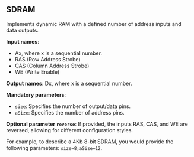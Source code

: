 ## SDRAM

Implements dynamic RAM with a defined number of address inputs and data outputs.

**Input names**:

- Ax, where x is a sequential number.
- RAS (Row Address Strobe)
- CAS (Column Address Strobe)
- WE (Write Enable)

**Output names**: Dx, where x is a sequential number.

**Mandatory parameters**:

- `size`: Specifies the number of output/data pins.
- `aSize`: Specifies the number of address pins.

**Optional parameter `reverse`**: If provided, the inputs RAS, CAS, and WE are reversed, allowing for different configuration styles.

For example, to describe a 4Kb 8-bit SDRAM, you would provide the following parameters: `size=8;aSize=12`.
